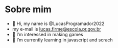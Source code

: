 # Sobre mim
- 👋 Hi, my name is @LucasProgramador2022
- my e-mail is lucas.firme@escola.pr.gov.br
- 👀 I’m interessed in making games
- 🌱 I’m currently learning in javascript and scrach

<!---
LucasProgramador2022/LucasProgramador2022 is a ✨ special ✨ repository because its `README.md` (this file) appears on your GitHub profile.
You can click the Preview link to take a look at your changes.
--->
